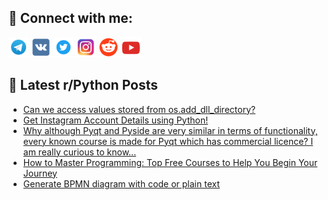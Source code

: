 ## 🔎 Connect with me:
[<img src="https://github.com/bullbesh/bullbesh/blob/main/images/Telegram.png" width="32" height="32" />](https://t.me/bullbesh)
[<img src="https://github.com/bullbesh/bullbesh/blob/main/images/VK.png" width="32" height="32" />](https://vk.com/bullbesh)
[<img src="https://github.com/bullbesh/bullbesh/blob/main/images/Twitter.png" width="32" height="32" />](https://twitter.com/bullbesh1)
[<img src="https://github.com/bullbesh/bullbesh/blob/main/images/Instagram.png" width="32" height="32" />](https://www.instagram.com/bullbesh)
[<img src="https://github.com/bullbesh/bullbesh/blob/main/images/Reddit.png" width="32" height="32" />](https://www.reddit.com/user/bullbesh)
[<img src="https://github.com/bullbesh/bullbesh/blob/main/images/YouTube.png" width="32" height="32" />](https://www.youtube.com/channel/UCtfjRs6uzgq5mfm8S06WTcg)

## 📕 Latest r/Python Posts
<!-- BLOG-POST-LIST:START -->
- [Can we access values stored from os.add_dll_directory?](https://www.reddit.com/r/Python/comments/12rrktn/can_we_access_values_stored_from_osadd_dll/)
- [Get Instagram Account Details using Python!](https://www.reddit.com/r/Python/comments/12rrj3j/get_instagram_account_details_using_python/)
- [Why although Pyqt and Pyside are very similar in terms of functionality, every known course is made for Pyqt which has commercial licence? I am really curious to know...](https://www.reddit.com/r/Python/comments/12rrgnf/why_although_pyqt_and_pyside_are_very_similar_in/)
- [How to Master Programming: Top Free Courses to Help You Begin Your Journey](https://www.reddit.com/r/Python/comments/12rr148/how_to_master_programming_top_free_courses_to/)
- [Generate BPMN diagram with code or plain text](https://www.reddit.com/r/Python/comments/12rmy2t/generate_bpmn_diagram_with_code_or_plain_text/)
<!-- BLOG-POST-LIST:END -->
